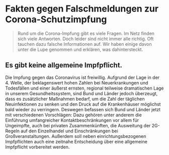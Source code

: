 # Fakten gegen Falschmeldungen zur Corona-Schutzimpfung

> Rund um die Corona-Impfung gibt es viele Fragen. Im Netz finden sich viele Antworten. Doch leider sind nicht immer alle richtig. Oft tauchen dazu falsche Informationen auf. Wir haben einige davon unter die Lupe genommen und erklären, was dahintersteckt.

## Es gibt keine allgemeine Impfpflicht.

Die Impfung gegen das Coronavirus ist freiwillig. Aufgrund der Lage in der 4. Welle, der beklagenswert hohen Zahlen bei Neuerkrankungen und Todesfällen und einer äußerst ernsten, regional teilweise dramatischen Lage in unserem Gesundheitssystem, sind Bund und Länder jedoch überzeugt, dass es zusätzlicher Maßnahmen bedarf, um die Zahl der täglichen Neuinfektionen zu senken und den Druck auf die Krankenhäuser möglichst bald wieder zu verringern. Deswegen befassen sich Bund und Länder jetzt mit verschiedenen Vorschlägen: Dazu gehören unter anderem die Einführung umfangreicher Kontaktbeschränkungen vor allem für Ungeimpfte, auch bei privaten Zusammenkünften, die Ausweitung der 2G-Regeln auf den Einzelhandel und Einschränkungen bei Großveranstaltungen. Außerdem soll neben einrichtungsbezogenen Impfpflichten auch eine zeitnahe Entscheidung über eine allgemeine Impfpflicht vorbereitet werden.
